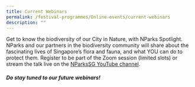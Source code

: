 ```yaml
---
title: Current Webinars
permalink: /festival-programmes/Online-events/current-webinars
description: ""
---
```

Get to know the biodiversity of our City in Nature, with NParks Spotlight. NParks and our partners in the biodiversity community will share about the fascinating lives of Singapore’s flora and fauna, and what YOU can do to protect them. Register to be part of the Zoom session (limited slots) or stream the talk live on the [NParksSG YouTube channel](https://www.youtube.com/nparkssg). 
 
##### Do stay tuned to our future webinars! 